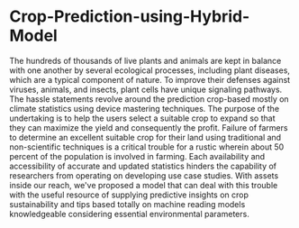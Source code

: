# Crop-Prediction-using-Hybrid-Model

The hundreds of thousands of live plants and animals are kept in balance with one another by several ecological processes, including plant diseases, which are a typical component of nature. To improve their defenses against viruses, animals, and insects, plant cells have unique signaling pathways. The hassle statements revolve around the prediction crop-based mostly on climate statistics using device mastering techniques. The purpose of the undertaking is to help the users select a suitable crop to expand so that they can maximize the yield and consequently the profit. Failure of farmers to determine an excellent suitable crop for their land using traditional and non-scientific techniques is a critical trouble for a rustic wherein about 50 percent of the population is involved in farming. Each availability and accessibility of accurate and updated statistics hinders the capability of researchers from operating on developing use case studies. With assets inside our reach, we've proposed a model that can deal with this trouble with the useful resource of supplying predictive insights on crop sustainability and tips based totally on machine reading models knowledgeable considering essential environmental parameters.

